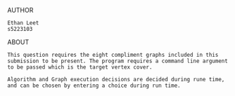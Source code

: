 AUTHOR

    Ethan Leet
    s5223103


ABOUT

    This question requires the eight compliment graphs included in this submission to be present. The program requires a command line argument to be passed which is the target vertex cover.

    Algorithm and Graph execution decisions are decided during rune time, and can be chosen by entering a choice during run time.